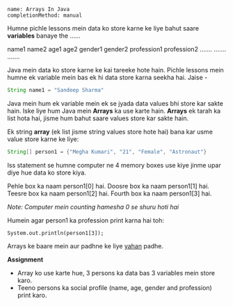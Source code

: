 ```ngMeta
name: Arrays In Java
completionMethod: manual
```
Humne pichle lessons mein data ko store karne ke liye bahut saare **variables** banaye the ......

name1
name2
age1
age2
gender1
gender2
profession1
profession2
.......
.......
.......


Java mein data ko store karne ke kai tareeke hote hain. Pichle lessons mein humne ek variable mein bas ek hi data store karna seekha hai.
Jaise - 

```java
String name1 = "Sandeep Sharma"
```

Java mein hum ek variable mein ek se jyada data values bhi store kar sakte hain. Iske liye hum Java mein **Arrays** ka use karte hain.
**Arrays** ek tarah ka list hota hai, jisme hum bahut saare values store kar sakte hain.

Ek string **array** (ek list jisme string values store hote hai) bana kar usme value store karne ke liye:

```java
String[] person1 = {"Megha Kumari", "21", "Female", "Astronaut"}
```

Iss statement se humne computer ne 4 memory boxes use kiye jinme upar diye hue data ko store kiya.

Pehle box ka naam person1[0] hai.
Doosre box ka naam person1[1] hai.
Teesre box ka naam person1[2] hai.
Fourth box ka naam person1[3] hai.

*Note: Computer mein counting hamesha 0 se shuru hoti hai*

Humein agar person1 ka profession print karna hai toh:

```ngMeta
System.out.println(person1[3]);
``` 

Arrays ke baare mein aur padhne ke liye [yahan](https://www.tutorialspoint.com/java/java_arrays.htm) padhe.

**Assignment**

- Array ko use karte hue, 3 persons ka data bas 3 variables mein store karo.
- Teeno persons ka social profile (name, age, gender and profession) print karo.

